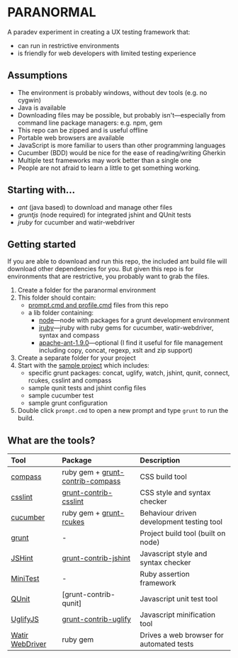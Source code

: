 PARANORMAL
==========

A paradev experiment in creating a UX testing framework that:
* can run in restrictive environments
* is friendly for web developers with limited testing experience


Assumptions
-----------

* The environment is probably windows, without dev tools (e.g. no cygwin)
* Java is available
* Downloading files may be possible, but probably isn't—especially from command line package managers: e.g. npm, gem
* This repo can be zipped and is useful offline
* Portable web browsers are available
* JavaScript is more familiar to users than other programming languages
* Cucumber (BDD) would be nice for the ease of reading/writing Gherkin
* Multiple test frameworks may work better than a single one
* People are not afraid to learn a little to get something working.


Starting with…
--------------

* *ant* (java based) to download and manage other files
* *gruntjs* (node required) for integrated jshint and QUnit tests
* *jruby* for cucumber and watir-webdriver


Getting started
---------------

If you are able to download and run this repo, the included ant build file will download other dependencies for you.
But given this repo is for environments that are restrictive, you probably want to grab the files.

1. Create a folder for the paranormal environment
2. This folder should contain:
   * [prompt.cmd and profile.cmd][paranormal-prompt] files from this repo
   * a lib folder containing:
     * [node][paranormal-grunt]—node with packages for a grunt development environment
     * [jruby][paranormal-jruby]—jruby with ruby gems for cucumber, watir-webdriver, syntax and compass
     * [apache-ant-1.9.0][ant]—optional (I find it useful for file management including copy, concat, regexp, xslt and zip support)
3. Create a separate folder for your project
4. Start with the [sample project][paranormal-sample-project] which includes:
   * specific grunt packages: concat, uglify, watch, jshint, qunit, connect, rcukes, csslint and compass
   * sample qunit tests and jshint config files
   * sample cucumber test
   * sample grunt configuration
5. Double click `prompt.cmd` to open a new prompt and type `grunt` to run the build.

[paranormal-prompt]: https://dl.dropbox.com/u/15743075/paranormal/paranormal-env-prompt.zip
[paranormal-grunt]: https://dl.dropbox.com/u/15743075/paranormal/paranormal-env-grunt.zip
[paranormal-jruby]: https://dl.dropbox.com/u/15743075/paranormal/paranormal-env-jruby.zip
[paranormal-sample-project]: https://dl.dropbox.com/u/15743075/paranormal/paranormal-sample-project.zip
[ant]: http://ant.apache.org/


What are the tools?
-------------------

| Tool                               | Package                            | Description                               |
|:-----------------------------------|:-----------------------------------|:------------------------------------------|
| [compass]                          | ruby gem + [grunt-contrib-compass] | CSS build tool                            |
| [csslint]                          | [grunt-contrib-csslint]            | CSS style and syntax checker              |
| [cucumber]                         | ruby gem + [grunt-rcukes]          | Behaviour driven development testing tool |
| [grunt]                            | -                                  | Project build tool (built on node)        |
| [JSHint][jshint]                   | [grunt-contrib-jshint]             | Javascript style and syntax checker       |
| [MiniTest][minitest]               | -                                  | Ruby assertion framework                  |
| [QUnit][qunit]                     | [grunt-contrib-qunit]              | Javascript unit test tool                 |
| [UglifyJS][uglifyjs]               | [grunt-contrib-uglify]             | Javascript minification tool              |
| [Watir WebDriver][watir-webdriver] | ruby gem                           | Drives a web browser for automated tests  |

[compass]: http://compass-style.org/
[csslint]: https://github.com/stubbornella/csslint/
[cucumber]: http://cukes.info/
[grunt]: http://gruntjs.com/
[grunt-contrib-clean]: https://github.com/gruntjs/grunt-contrib-clean
[grunt-contrib-concat]: https://github.com/gruntjs/grunt-contrib-concat
[grunt-contrib-connect]: https://github.com/gruntjs/grunt-contrib-connect
[grunt-contrib-compass]: https://github.com/gruntjs/grunt-contrib-compass
[grunt-contrib-csslint]: https://github.com/gruntjs/grunt-contrib-csslint
[grunt-contrib-jshint]: https://github.com/gruntjs/grunt-contrib-jshint
[grunt-contrib-uglify]: https://github.com/gruntjs/grunt-contrib-uglify
[grunt-contrib-watch]: https://github.com/gruntjs/grunt-contrib-watch
[grunt-rcukes]: https://github.com/jrcryer/grunt-rcukes
[jshint]: http://www.jshint.com/
[minitest]: http://www.ruby-doc.org/stdlib-1.9.3/libdoc/minitest/unit/rdoc/MiniTest.html
[qunit]: http://qunitjs.com/
[uglifyjs]: http://lisperator.net/uglifyjs/
[watir-webdriver]: http://watirwebdriver.com/
